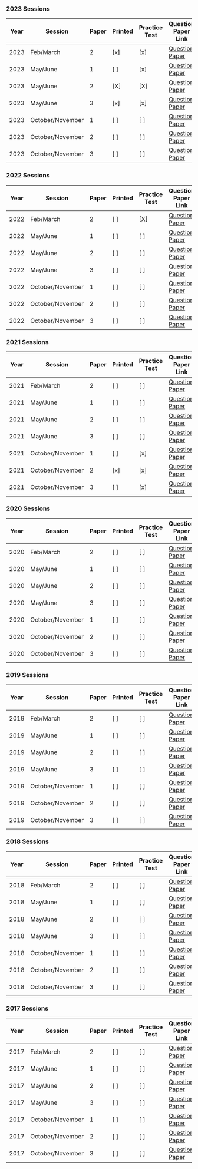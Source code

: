 ### 2023 Sessions

| Year | Session           | Paper | Printed | Practice Test | Question Paper Link | Mark Scheme Link |
|------|-------------------|-------|--------|--------------|---------------------|------------------|
| 2023 | Feb/March         | 2     | [x]    | [x]          | [Question Paper](https://dynamicpapers.com/wp-content/uploads/2015/09/0653_m23_qp_62.pdf) | [Mark Scheme](https://dynamicpapers.com/wp-content/uploads/2015/09/0653_m23_ms_62.pdf) |
| 2023 | May/June          | 1     | [ ]    | [x]          | [Question Paper](https://dynamicpapers.com/wp-content/uploads/2015/09/0653_s23_qp_61.pdf) | [Mark Scheme](https://dynamicpapers.com/wp-content/uploads/2015/09/0653_s23_ms_61.pdf) |
| 2023 | May/June          | 2     | [X]    | [X]          | [Question Paper](https://dynamicpapers.com/wp-content/uploads/2015/09/0653_s23_qp_62.pdf) | [Mark Scheme](https://dynamicpapers.com/wp-content/uploads/2015/09/0653_s23_ms_62.pdf) |
| 2023 | May/June          | 3     | [x]    | [x]          | [Question Paper](https://dynamicpapers.com/wp-content/uploads/2015/09/0653_s23_qp_63.pdf) | [Mark Scheme](https://dynamicpapers.com/wp-content/uploads/2015/09/0653_s23_ms_63.pdf) |
| 2023 | October/November  | 1     | [ ]    | [ ]          | [Question Paper](https://dynamicpapers.com/wp-content/uploads/2015/09/0653_w23_qp_61.pdf) | [Mark Scheme](https://dynamicpapers.com/wp-content/uploads/2015/09/0653_w23_ms_61.pdf) |
| 2023 | October/November  | 2     | [ ]    | [ ]          | [Question Paper](https://dynamicpapers.com/wp-content/uploads/2015/09/0653_w23_qp_62.pdf) | [Mark Scheme](https://dynamicpapers.com/wp-content/uploads/2015/09/0653_w23_ms_62.pdf) |
| 2023 | October/November  | 3     | [ ]    | [ ]          | [Question Paper](https://dynamicpapers.com/wp-content/uploads/2015/09/0653_w23_qp_63.pdf) | [Mark Scheme](https://dynamicpapers.com/wp-content/uploads/2015/09/0653_w23_ms_63.pdf) |


### 2022 Sessions

| Year | Session           | Paper | Printed    | Practice Test | Question Paper Link | Mark Scheme Link |
|------|-------------------|-------|------------|---------------|---------------------|------------------|
| 2022 | Feb/March         | 2     | [ ]         | [X]             | [Question Paper](https://dynamicpapers.com/wp-content/uploads/2015/09/0653_m22_qp_62.pdf) | [Mark Scheme](https://dynamicpapers.com/wp-content/uploads/2015/09/0653_m22_ms_62.pdf) |
| 2022 | May/June          | 1     | [ ]         | [ ]             | [Question Paper](https://dynamicpapers.com/wp-content/uploads/2015/09/0653_s22_qp_61.pdf) | [Mark Scheme](https://dynamicpapers.com/wp-content/uploads/2015/09/0653_s22_ms_61.pdf) |
| 2022 | May/June          | 2     | [ ]         | [ ]             | [Question Paper](https://dynamicpapers.com/wp-content/uploads/2015/09/0653_s22_qp_62.pdf) | [Mark Scheme](https://dynamicpapers.com/wp-content/uploads/2015/09/0653_s22_ms_62.pdf) |
| 2022 | May/June          | 3     | [ ]         | [ ]             | [Question Paper](https://dynamicpapers.com/wp-content/uploads/2015/09/0653_s22_qp_63.pdf) | [Mark Scheme](https://dynamicpapers.com/wp-content/uploads/2015/09/0653_s22_ms_63.pdf) |
| 2022 | October/November  | 1     | [ ]         | [ ]             | [Question Paper](https://dynamicpapers.com/wp-content/uploads/2015/09/0653_w22_qp_61.pdf) | [Mark Scheme](https://dynamicpapers.com/wp-content/uploads/2015/09/0653_w22_ms_61.pdf) |
| 2022 | October/November  | 2     | [ ]         | [ ]             | [Question Paper](https://dynamicpapers.com/wp-content/uploads/2015/09/0653_w22_qp_62.pdf) | [Mark Scheme](https://dynamicpapers.com/wp-content/uploads/2015/09/0653_w22_ms_62.pdf) |
| 2022 | October/November  | 3     | [ ]         | [ ]             | [Question Paper](https://dynamicpapers.com/wp-content/uploads/2015/09/0653_w22_qp_63.pdf) | [Mark Scheme](https://dynamicpapers.com/wp-content/uploads/2015/09/0653_w22_ms_63.pdf) |

### 2021 Sessions

| Year | Session           | Paper | Printed    | Practice Test | Question Paper Link | Mark Scheme Link |
|------|-------------------|-------|------------|---------------|---------------------|------------------|
| 2021 | Feb/March         | 2     | [ ]         | [ ]             | [Question Paper](https://dynamicpapers.com/wp-content/uploads/2015/09/0653_m21_qp_62.pdf) | [Mark Scheme](https://dynamicpapers.com/wp-content/uploads/2015/09/0653_m21_ms_62.pdf) |
| 2021 | May/June          | 1     | [ ]         | [ ]             | [Question Paper](https://dynamicpapers.com/wp-content/uploads/2015/09/0653_s21_qp_61.pdf) | [Mark Scheme](https://dynamicpapers.com/wp-content/uploads/2015/09/0653_s21_ms_61.pdf) |
| 2021 | May/June          | 2     | [ ]         | [ ]             | [Question Paper](https://dynamicpapers.com/wp-content/uploads/2015/09/0653_s21_qp_62.pdf) | [Mark Scheme](https://dynamicpapers.com/wp-content/uploads/2015/09/0653_s21_ms_62.pdf) |
| 2021 | May/June          | 3     | [ ]         | [ ]             | [Question Paper](https://dynamicpapers.com/wp-content/uploads/2015/09/0653_s21_qp_63.pdf) | [Mark Scheme](https://dynamicpapers.com/wp-content/uploads/2015/09/0653_s21_ms_63.pdf) |
| 2021 | October/November  | 1     | [ ]         | [x]             | [Question Paper](https://dynamicpapers.com/wp-content/uploads/2015/09/0653_w21_qp_61.pdf) | [Mark Scheme](https://dynamicpapers.com/wp-content/uploads/2015/09/0653_w21_ms_61.pdf) |
| 2021 | October/November  | 2     | [x]         | [x]             | [Question Paper](https://dynamicpapers.com/wp-content/uploads/2015/09/0653_w21_qp_62.pdf) | [Mark Scheme](https://dynamicpapers.com/wp-content/uploads/2015/09/0653_w21_ms_62.pdf) |
| 2021 | October/November  | 3     | [ ]         | [x]             | [Question Paper](https://dynamicpapers.com/wp-content/uploads/2015/09/0653_w21_qp_63.pdf) | [Mark Scheme](https://dynamicpapers.com/wp-content/uploads/2015/09/0653_w21_ms_63.pdf) |

### 2020 Sessions

| Year | Session           | Paper | Printed    | Practice Test | Question Paper Link | Mark Scheme Link |
|------|-------------------|-------|------------|---------------|---------------------|------------------|
| 2020 | Feb/March         | 2     | [ ]         | [ ]             | [Question Paper](https://dynamicpapers.com/wp-content/uploads/2015/09/0653_m20_qp_62.pdf) | [Mark Scheme](https://dynamicpapers.com/wp-content/uploads/2015/09/0653_m20_ms_62.pdf) |
| 2020 | May/June          | 1     | [ ]         | [ ]             | [Question Paper](https://dynamicpapers.com/wp-content/uploads/2015/09/0653_s20_qp_61.pdf) | [Mark Scheme](https://dynamicpapers.com/wp-content/uploads/2015/09/0653_s20_ms_61.pdf) |
| 2020 | May/June          | 2     | [ ]         | [ ]             | [Question Paper](https://dynamicpapers.com/wp-content/uploads/2015/09/0653_s20_qp_62.pdf) | [Mark Scheme](https://dynamicpapers.com/wp-content/uploads/2015/09/0653_s20_ms_62.pdf) |
| 2020 | May/June          | 3     | [ ]         | [ ]             | [Question Paper](https://dynamicpapers.com/wp-content/uploads/2015/09/0653_s20_qp_63.pdf) | [Mark Scheme](https://dynamicpapers.com/wp-content/uploads/2015/09/0653_s20_ms_63.pdf) |
| 2020 | October/November  | 1     | [ ]         | [ ]             | [Question Paper](https://dynamicpapers.com/wp-content/uploads/2015/09/0653_w20_qp_61.pdf) | [Mark Scheme](https://dynamicpapers.com/wp-content/uploads/2015/09/0653_w20_ms_61.pdf) |
| 2020 | October/November  | 2     | [ ]         | [ ]             | [Question Paper](https://dynamicpapers.com/wp-content/uploads/2015/09/0653_w20_qp_62.pdf) | [Mark Scheme](https://dynamicpapers.com/wp-content/uploads/2015/09/0653_w20_ms_62.pdf) |
| 2020 | October/November  | 3     | [ ]         | [ ]             | [Question Paper](https://dynamicpapers.com/wp-content/uploads/2015/09/0653_w20_qp_63.pdf) | [Mark Scheme](https://dynamicpapers.com/wp-content/uploads/2015/09/0653_w20_ms_63.pdf) |

### 2019 Sessions

| Year | Session           | Paper | Printed    | Practice Test | Question Paper Link | Mark Scheme Link |
|------|-------------------|-------|------------|---------------|---------------------|------------------|
| 2019 | Feb/March         | 2     | [ ]         | [ ]             | [Question Paper](https://dynamicpapers.com/wp-content/uploads/2015/09/0653_m19_qp_62.pdf) | [Mark Scheme](https://dynamicpapers.com/wp-content/uploads/2015/09/0653_m19_ms_62.pdf) |
| 2019 | May/June          | 1     | [ ]         | [ ]             | [Question Paper](https://dynamicpapers.com/wp-content/uploads/2015/09/0653_s19_qp_61.pdf) | [Mark Scheme](https://dynamicpapers.com/wp-content/uploads/2015/09/0653_s19_ms_61.pdf) |
| 2019 | May/June          | 2     | [ ]         | [ ]             | [Question Paper](https://dynamicpapers.com/wp-content/uploads/2015/09/0653_s19_qp_62.pdf) | [Mark Scheme](https://dynamicpapers.com/wp-content/uploads/2015/09/0653_s19_ms_62.pdf) |
| 2019 | May/June          | 3     | [ ]         | [ ]             | [Question Paper](https://dynamicpapers.com/wp-content/uploads/2015/09/0653_s19_qp_63.pdf) | [Mark Scheme](https://dynamicpapers.com/wp-content/uploads/2015/09/0653_s19_ms_63.pdf) |
| 2019 | October/November  | 1     | [ ]         | [ ]             | [Question Paper](https://dynamicpapers.com/wp-content/uploads/2015/09/0653_w19_qp_61.pdf) | [Mark Scheme](https://dynamicpapers.com/wp-content/uploads/2015/09/0653_w19_ms_61.pdf) |
| 2019 | October/November  | 2     | [ ]         | [ ]             | [Question Paper](https://dynamicpapers.com/wp-content/uploads/2015/09/0653_w19_qp_62.pdf) | [Mark Scheme](https://dynamicpapers.com/wp-content/uploads/2015/09/0653_w19_ms_62.pdf) |
| 2019 | October/November  | 3     | [ ]         | [ ]             | [Question Paper](https://dynamicpapers.com/wp-content/uploads/2015/09/0653_w19_qp_63.pdf) | [Mark Scheme](https://dynamicpapers.com/wp-content/uploads/2015/09/0653_w19_ms_63.pdf) |

### 2018 Sessions

| Year | Session           | Paper | Printed    | Practice Test | Question Paper Link | Mark Scheme Link |
|------|-------------------|-------|------------|---------------|---------------------|------------------|
| 2018 | Feb/March         | 2     | [ ]         | [ ]             | [Question Paper](https://dynamicpapers.com/wp-content/uploads/2015/09/0653_m18_qp_62.pdf) | [Mark Scheme](https://dynamicpapers.com/wp-content/uploads/2015/09/0653_m18_ms_62.pdf) |
| 2018 | May/June          | 1     | [ ]         | [ ]             | [Question Paper](https://dynamicpapers.com/wp-content/uploads/2015/09/0653_s18_qp_61.pdf) | [Mark Scheme](https://dynamicpapers.com/wp-content/uploads/2015/09/0653_s18_ms_61.pdf) |
| 2018 | May/June          | 2     | [ ]         | [ ]             | [Question Paper](https://dynamicpapers.com/wp-content/uploads/2015/09/0653_s18_qp_62.pdf) | [Mark Scheme](https://dynamicpapers.com/wp-content/uploads/2015/09/0653_s18_ms_62.pdf) |
| 2018 | May/June          | 3     | [ ]         | [ ]             | [Question Paper](https://dynamicpapers.com/wp-content/uploads/2015/09/0653_s18_qp_63.pdf) | [Mark Scheme](https://dynamicpapers.com/wp-content/uploads/2015/09/0653_s18_ms_63.pdf) |
| 2018 | October/November  | 1     | [ ]         | [ ]             | [Question Paper](https://dynamicpapers.com/wp-content/uploads/2015/09/0653_w18_qp_61.pdf) | [Mark Scheme](https://dynamicpapers.com/wp-content/uploads/2015/09/0653_w18_ms_61.pdf) |
| 2018 | October/November  | 2     | [ ]         | [ ]             | [Question Paper](https://dynamicpapers.com/wp-content/uploads/2015/09/0653_w18_qp_62.pdf) | [Mark Scheme](https://dynamicpapers.com/wp-content/uploads/2015/09/0653_w18_ms_62.pdf) |
| 2018 | October/November  | 3     | [ ]         | [ ]             | [Question Paper](https://dynamicpapers.com/wp-content/uploads/2015/09/0653_w18_qp_63.pdf) | [Mark Scheme](https://dynamicpapers.com/wp-content/uploads/2015/09/0653_w18_ms_63.pdf) |

### 2017 Sessions

| Year | Session           | Paper | Printed    | Practice Test | Question Paper Link | Mark Scheme Link |
|------|-------------------|-------|------------|---------------|---------------------|------------------|
| 2017 | Feb/March         | 2     | [ ]         | [ ]             | [Question Paper](https://dynamicpapers.com/wp-content/uploads/2015/09/0653_m17_qp_62.pdf) | [Mark Scheme](https://dynamicpapers.com/wp-content/uploads/2015/09/0653_m17_ms_62.pdf) |
| 2017 | May/June          | 1     | [ ]         | [ ]             | [Question Paper](https://dynamicpapers.com/wp-content/uploads/2015/09/0653_s17_qp_61.pdf) | [Mark Scheme](https://dynamicpapers.com/wp-content/uploads/2015/09/0653_s17_ms_61.pdf) |
| 2017 | May/June          | 2     | [ ]         | [ ]             | [Question Paper](https://dynamicpapers.com/wp-content/uploads/2015/09/0653_s17_qp_62.pdf) | [Mark Scheme](https://dynamicpapers.com/wp-content/uploads/2015/09/0653_s17_ms_62.pdf) |
| 2017 | May/June          | 3     | [ ]         | [ ]             | [Question Paper](https://dynamicpapers.com/wp-content/uploads/2015/09/0653_s17_qp_63.pdf) | [Mark Scheme](https://dynamicpapers.com/wp-content/uploads/2015/09/0653_s17_ms_63.pdf) |
| 2017 | October/November  | 1     | [ ]         | [ ]             | [Question Paper](https://dynamicpapers.com/wp-content/uploads/2015/09/0653_w17_qp_61.pdf) | [Mark Scheme](https://dynamicpapers.com/wp-content/uploads/2015/09/0653_w17_ms_61.pdf) |
| 2017 | October/November  | 2     | [ ]         | [ ]             | [Question Paper](https://dynamicpapers.com/wp-content/uploads/2015/09/0653_w17_qp_62.pdf) | [Mark Scheme](https://dynamicpapers.com/wp-content/uploads/2015/09/0653_w17_ms_62.pdf) |
| 2017 | October/November  | 3     | [ ]         | [ ]             | [Question Paper](https://dynamicpapers.com/wp-content/uploads/2015/09/0653_w17_qp_63.pdf) | [Mark Scheme](https://dynamicpapers.com/wp-content/uploads/2015/09/0653_w17_ms_63.pdf) |
